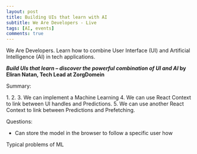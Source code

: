 ```yaml
---
layout: post
title: Building UIs that learn with AI
subtitle: We Are Developers - Live
tags: [AI, events]
comments: true
---
```


We Are Developers. Learn how to combine User Interface (UI) and Artificial Intelligence (AI) in tech applications.

***Build UIs that learn – discover the powerful combination of UI and AI* by Eliran Natan, Tech Lead at ZorgDomein**

Summary:

1\. 
2\. 
3\. We can implement a Machine Learning
4\. We can use React Context to link between UI handles and Predictions.
5\. We can use another React Context to link between Predictions and Prefetching.

Questions:
* Can store the model in the browser to follow a specific user how 

Typical problems of ML 